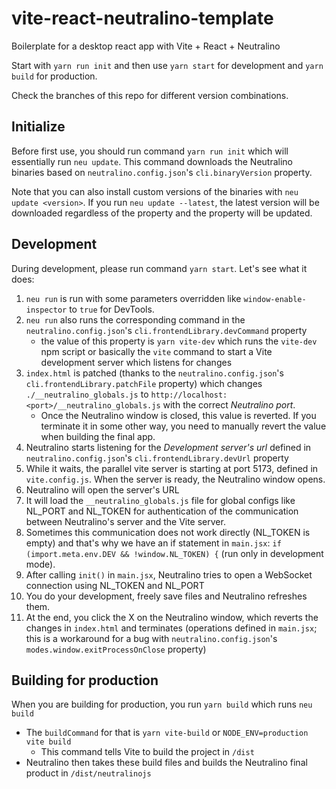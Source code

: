# vite-react-neutralino-template
Boilerplate for a desktop react app with Vite + React + Neutralino

Start with `yarn run init` and then use `yarn start` for development and `yarn build` for production.

Check the branches of this repo for different version combinations.

## Initialize

Before first use, you should run command `yarn run init` which will essentially run `neu update`. This command downloads the Neutralino binaries based on `neutralino.config.json`'s `cli.binaryVersion` property.

Note that you can also install custom versions of the binaries with `neu update <version>`. If you run `neu update --latest`, the latest version will be downloaded regardless of the property and the property will be updated.

## Development

During development, please run command `yarn start`. Let's see what it does:

1. `neu run` is run with some parameters overridden like `window-enable-inspector` to `true` for DevTools.
2. `neu run` also runs the corresponding command in the `neutralino.config.json`'s `cli.frontendLibrary.devCommand` property
	- the value of this property is `yarn vite-dev` which runs the `vite-dev` npm script or basically the `vite` command to start a Vite development server which listens for changes
3. `index.html` is patched (thanks to the `neutralino.config.json`'s `cli.frontendLibrary.patchFile` property) which changes `./__neutralino_globals.js` to `http://localhost:<port>/__neutralino_globals.js` with the correct _Neutralino port_.
	- Once the Neutralino window is closed, this value is reverted. If you terminate it in some other way, you need to manually revert the value when building the final app.
4. Neutralino starts listening for the _Development server's url_ defined in `neutralino.config.json`'s `cli.frontendLibrary.devUrl` property
5. While it waits, the parallel vite server is starting at port 5173, defined in `vite.config.js`. When the server is ready, the Neutralino window opens.
6. Neutralino will open the server's URL
7. It will load the `__neutralino_globals.js` file for global configs like NL_PORT and NL_TOKEN for authentication of the communication between Neutralino's server and the Vite server.
8. Sometimes this communication does not work directly (NL_TOKEN is empty) and that's why we have an if statement in `main.jsx`: `if (import.meta.env.DEV && !window.NL_TOKEN) {` (run only in development mode).
9. After calling `init()` in `main.jsx`, Neutralino tries to open a WebSocket connection using NL_TOKEN and NL_PORT
10. You do your development, freely save files and Neutralino refreshes them.
11. At the end, you click the X on the Neutralino window, which reverts the changes in `index.html` and terminates (operations defined in `main.jsx`; this is a workaround for a bug with `neutralino.config.json`'s `modes.window.exitProcessOnClose` property)

## Building for production

When you are building for production, you run `yarn build` which runs `neu build`

- The `buildCommand` for that is `yarn vite-build` or `NODE_ENV=production vite build`
	- This command tells Vite to build the project in `/dist`
- Neutralino then takes these build files and builds the Neutralino final product in `/dist/neutralinojs`